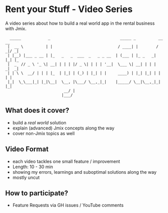# Rent your Stuff - Video Series

A video series about how to build a real world app in the rental business with Jmix.

```shell
  _____            _                               _____ _          __  __ 
 |  __ \          | |                             / ____| |        / _|/ _|
 | |__) |___ _ __ | |_   _   _  ___  _   _ _ __  | (___ | |_ _   _| |_| |_ 
 |  _  // _ \ '_ \| __| | | | |/ _ \| | | | '__|  \___ \| __| | | |  _|  _|
 | | \ \  __/ | | | |_  | |_| | (_) | |_| | |     ____) | |_| |_| | | | |  
 |_|  \_\___|_| |_|\__|  \__, |\___/ \__,_|_|    |_____/ \__|\__,_|_| |_|  
                          __/ |                                            
                         |___/                                             
```

## What does it cover?

* build a _real world_ solution
* explain (advanced) Jmix concepts along the way
* cover non-Jmix topics as well


## Video Format

* each video tackles one small feature / improvement
* Length: 10 - 30 min
* showing my errors, learnings and suboptimal solutions along the way
* mostly uncut


## How to participate?

* Feature Requests via GH issues / YouTube comments


